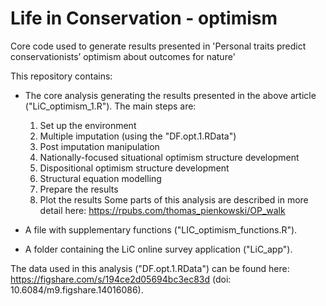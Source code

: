 # Life in Conservation - optimism 
Core code used to generate results presented in 'Personal traits predict conservationists’ optimism about outcomes for nature'

This repository contains: 
- The core analysis generating the results presented in the above article ("LiC_optimism_1.R"). The main steps are:
   1) Set up the environment 
   2) Multiple imputation (using the "DF.opt.1.RData")
   3) Post imputation manipulation 
   4) Nationally-focused situational optimism structure development 
   5) Dispositional optimism structure development 
   6) Structural equation modelling 
   7) Prepare the results
   8) Plot the results
   Some parts of this analysis are described in more detail here: https://rpubs.com/thomas_pienkowski/OP_walk 
   
- A file with supplementary functions ("LIC_optimism_functions.R").
- A folder containing the LiC online survey application ("LiC_app"). 

The data used in this analysis ("DF.opt.1.RData") can be found here: https://figshare.com/s/194ce2d05694bc3ec83d (doi: 10.6084/m9.figshare.14016086). 
